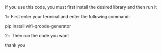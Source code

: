 If you use this code, you must first install the desired library and then run it

1=   First enter your terminal and enter the following command:

pip install wifi-qrcode-generator

2= Then run the code you want



thank you

